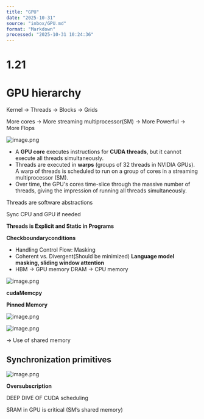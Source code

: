 ```yaml
---
title: "GPU"
date: "2025-10-31"
source: "inbox/GPU.md"
format: "Markdown"
processed: "2025-10-31 10:24:36"
---
```


# 1.21

# GPU hierarchy

Kernel → Threads → Blocks → Grids

More cores → More streaming multiprocessor(SM) → More Powerful → More Flops

![image.png](1%2021/image.png)

- A **GPU core** executes instructions for **CUDA threads**, but it cannot execute all threads simultaneously.
- Threads are executed in **warps** (groups of 32 threads in NVIDIA GPUs). A warp of threads is scheduled to run on a group of cores in a streaming multiprocessor (SM).
- Over time, the GPU's cores time-slice through the massive number of threads, giving the impression of running all threads simultaneously.

Threads are software abstractions

Sync CPU and GPU if needed

**Threads is Explicit and Static in Programs**

**Checkboundaryconditions**

- Handling Control Flow: Masking
- Coherent vs. Divergent(Should be minimized)
**Language model masking, sliding window attention**
- HBM → GPU memory   DRAM → CPU memory

![image.png](1%2021/image%201.png)

**cudaMemcpy**

**Pinned Memory**

![image.png](1%2021/image%202.png)

![image.png](1%2021/image%203.png)

→ Use of shared memory

## Synchronization primitives

![image.png](1%2021/image%204.png)

**Oversubscription**

DEEP DIVE OF CUDA scheduling

SRAM in GPU is critical (SM’s shared memory)